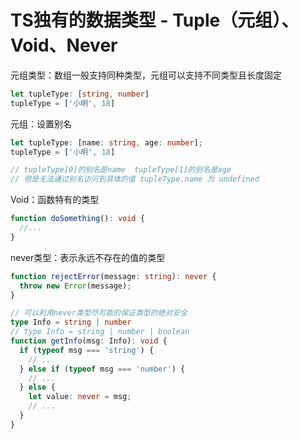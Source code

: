 # TS独有的数据类型 - Tuple（元组）、Void、Never

<section grid grid-cols-2 gap-x-4>
<section>
元组类型：数组一般支持同种类型，元组可以支持不同类型且长度固定

```ts
let tupleType: [string, number]
tupleType = ['小明', 18]
```

元组：设置别名
```ts
let tupleType: [name: string, age: number];
tupleType = ['小明', 18]

// tupleType[0]的别名是name  tupleType[1]的别名是age
// 但是无法通过别名访问到具体的值 tupleType.name 为 undefined
```
</section>

<section>
Void：函数特有的类型

```ts
function doSomething(): void {
  //...
}
```

<section>
never类型：表示永远不存在的值的类型

```ts
function rejectError(message: string): never {
  throw new Error(message);
}  

// 可以利用never类型尽可能的保证类型的绝对安全
type Info = string | number
// type Info = string | number | boolean
function getInfo(msg: Info): void {
  if (typeof msg === 'string') {
    // ...
  } else if (typeof msg === 'number') {
    // ...
  } else {
    let value: never = msg;
    // ...
  }
}
```
</section>
</section>
</section>